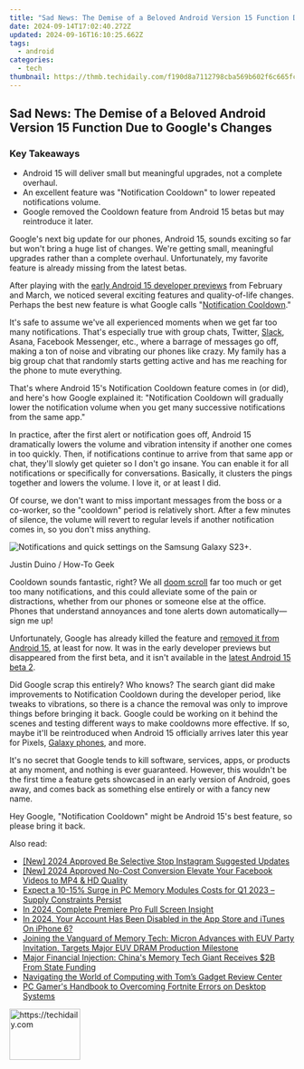 ```yaml
---
title: "Sad News: The Demise of a Beloved Android Version 15 Function Due to Google's Changes"
date: 2024-09-14T17:02:40.272Z
updated: 2024-09-16T16:10:25.662Z
tags:
  - android
categories:
  - tech
thumbnail: https://thmb.techidaily.com/f190d8a7112798cba569b602f6c665fc16f642849f8a20bc7170c2547e3c8b5d.jpg
---
```


## Sad News: The Demise of a Beloved Android Version 15 Function Due to Google's Changes

### Key Takeaways

* Android 15 will deliver small but meaningful upgrades, not a complete overhaul.
* An excellent feature was "Notification Cooldown" to lower repeated notifications volume.
* Google removed the Cooldown feature from Android 15 betas but may reintroduce it later.

 Google's next big update for our phones, Android 15, sounds exciting so far but won't bring a huge list of changes. We're getting small, meaningful upgrades rather than a complete overhaul. Unfortunately, my favorite feature is already missing from the latest betas.

 After playing with the [early Android 15 developer previews](https://extra-support.techidaily.com/2024-approved-ps-color-enhancement-simplified-approaches/) from February and March, we noticed several exciting features and quality-of-life changes. Perhaps the best new feature is what Google calls "[Notification Cooldown](https://win-amazing.techidaily.com/step-by-step-installation-hp-envy-5660-printer-software-get-yours-free/)."

 It's safe to assume we've all experienced moments when we get far too many notifications. That's especially true with group chats, Twitter, [Slack](https://fox-links.techidaily.com/unexpected-angle-alterations-in-instagram-video-posts/), Asana, Facebook Messenger, etc., where a barrage of messages go off, making a ton of noise and vibrating our phones like crazy. My family has a big group chat that randomly starts getting active and has me reaching for the phone to mute everything.

 That's where Android 15's Notification Cooldown feature comes in (or did), and here's how Google explained it: "Notification Cooldown will gradually lower the notification volume when you get many successive notifications from the same app."

 In practice, after the first alert or notification goes off, Android 15 dramatically lowers the volume and vibration intensity if another one comes in too quickly. Then, if notifications continue to arrive from that same app or chat, they'll slowly get quieter so I don't go insane. You can enable it for all notifications or specifically for conversations. Basically, it clusters the pings together and lowers the volume. I love it, or at least I did.

 Of course, we don't want to miss important messages from the boss or a co-worker, so the "cooldown" period is relatively short. After a few minutes of silence, the volume will revert to regular levels if another notification comes in, so you don't miss anything.

![Notifications and quick settings on the Samsung Galaxy S23+.](https://static1.howtogeekimages.com/wordpress/wp-content/uploads/2024/04/52709294324_62743ec6e5_o.jpg) 

Justin Duino / How-To Geek

 Cooldown sounds fantastic, right? We all [doom scroll](https://vimeo-videos.techidaily.com/updated-unleashing-video-potential-steps-to-become-a-staff-pick-favorite-for-2024/) far too much or get too many notifications, and this could alleviate some of the pain or distractions, whether from our phones or someone else at the office. Phones that understand annoyances and tone alerts down automatically—sign me up!

 Unfortunately, Google has already killed the feature and [removed it from Android 15](https://twitter.com/MishaalRahman/status/1778522610781106663), at least for now. It was in the early developer previews but disappeared from the first beta, and it isn't available in the [latest Android 15 beta 2](https://screen-mirroring-recording.techidaily.com/updated-pinnacle-5-frame-timelapse-recorder-for-2024/).

 Did Google scrap this entirely? Who knows? The search giant did make improvements to Notification Cooldown during the developer period, like tweaks to vibrations, so there is a chance the removal was only to improve things before bringing it back. Google could be working on it behind the scenes and testing different ways to make cooldowns more effective. If so, maybe it'll be reintroduced when Android 15 officially arrives later this year for Pixels, [Galaxy phones](https://unlock-android.techidaily.com/in-2024-universal-unlock-pattern-for-infinix-hot-40-pro-by-drfone-android/), and more.

 It's no secret that Google tends to kill software, services, apps, or products at any moment, and nothing is ever guaranteed. However, this wouldn't be the first time a feature gets showcased in an early version of Android, goes away, and comes back as something else entirely or with a fancy new name.

 Hey Google, "Notification Cooldown" might be Android 15's best feature, so please bring it back.

<ins class="adsbygoogle"
     style="display:block"
     data-ad-format="autorelaxed"
     data-ad-client="ca-pub-7571918770474297"
     data-ad-slot="1223367746"></ins>

<ins class="adsbygoogle"
     style="display:block"
     data-ad-client="ca-pub-7571918770474297"
     data-ad-slot="8358498916"
     data-ad-format="auto"
     data-full-width-responsive="true"></ins>

<span class="atpl-alsoreadstyle">Also read:</span>
<div><ul>
<li><a href="https://instagram-videos.techidaily.com/new-2024-approved-be-selective-stop-instagram-suggested-updates/"><u>[New] 2024 Approved Be Selective Stop Instagram Suggested Updates</u></a></li>
<li><a href="https://facebook-videos.techidaily.com/new-2024-approved-no-cost-conversion-elevate-your-facebook-videos-to-mp4-and-hd-quality/"><u>[New] 2024 Approved No-Cost Conversion Elevate Your Facebook Videos to MP4 & HD Quality</u></a></li>
<li><a href="https://hardware-tips.techidaily.com/expect-a-10-15-surge-in-pc-memory-modules-costs-for-q1-2023-supply-constraints-persist/"><u>Expect a 10-15% Surge in PC Memory Modules Costs for Q1 2023 – Supply Constraints Persist</u></a></li>
<li><a href="https://extra-information.techidaily.com/in-2024-complete-premiere-pro-full-screen-insight/"><u>In 2024, Complete Premiere Pro Full Screen Insight</u></a></li>
<li><a href="https://apple-account.techidaily.com/in-2024-your-account-has-been-disabled-in-the-app-store-and-itunes-on-iphone-6-by-drfone-ios/"><u>In 2024, Your Account Has Been Disabled in the App Store and iTunes On iPhone 6?</u></a></li>
<li><a href="https://hardware-tips.techidaily.com/joining-the-vanguard-of-memory-tech-micron-advances-with-euv-party-invitation-targets-major-euv-dram-production-milestone/"><u>Joining the Vanguard of Memory Tech: Micron Advances with EUV Party Invitation, Targets Major EUV DRAM Production Milestone</u></a></li>
<li><a href="https://hardware-tips.techidaily.com/major-financial-injection-chinas-memory-tech-giant-receives-2b-from-state-funding/"><u>Major Financial Injection: China's Memory Tech Giant Receives $2B From State Funding</u></a></li>
<li><a href="https://hardware-tips.techidaily.com/navigating-the-world-of-computing-with-toms-gadget-review-center/"><u>Navigating the World of Computing with Tom’s Gadget Review Center</u></a></li>
<li><a href="https://program-issues.techidaily.com/pc-gamers-handbook-to-overcoming-fortnite-errors-on-desktop-systems/"><u>PC Gamer's Handbook to Overcoming Fortnite Errors on Desktop Systems</u></a></li>
</ul></div>

<!-- affiliate ads begin -->
<a href="https://aligracehair.sjv.io/c/5597632/2135351/19272" target="_top" id="2135351">
  <img src="//a.impactradius-go.com/display-ad/19272-2135351" border="0" alt="https://techidaily.com" width="125" height="90"/>
</a>
<img height="0" width="0" src="https://aligracehair.sjv.io/i/5597632/2135351/19272" style="position:absolute;visibility:hidden;" border="0" />
<!-- affiliate ads end -->


